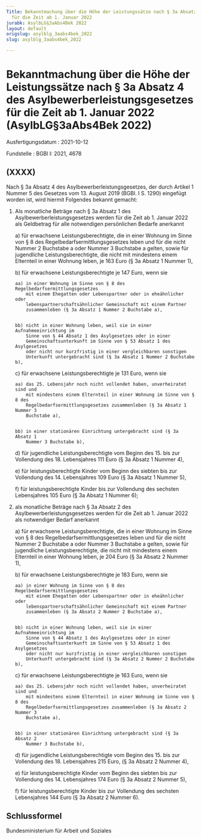 ```yaml
---
Title: Bekanntmachung über die Höhe der Leistungssätze nach § 3a Absatz 4 des Asylbewerberleistungsgesetzes
  für die Zeit ab 1. Januar 2022
jurabk: AsylbLG§3aAbs4Bek 2022
layout: default
origslug: asylblg_3aabs4bek_2022
slug: asylblg_3aabs4bek_2022

---
```


# Bekanntmachung über die Höhe der Leistungssätze nach § 3a Absatz 4 des Asylbewerberleistungsgesetzes für die Zeit ab 1. Januar 2022 (AsylbLG§3aAbs4Bek 2022)

Ausfertigungsdatum
:   2021-10-12

Fundstelle
:   BGBl I: 2021, 4678


## (XXXX)

Nach § 3a Absatz 4 des Asylbewerberleistungsgesetzes, der durch
Artikel 1 Nummer 5 des Gesetzes vom 13. August 2019 (BGBl. I S. 1290)
eingefügt worden ist, wird hiermit Folgendes bekannt gemacht:

1.  Als monatliche Beträge nach § 3a Absatz 1 des
    Asylbewerberleistungsgesetzes werden für die Zeit ab 1. Januar 2022
    als Geldbetrag für alle notwendigen persönlichen Bedarfe anerkannt

    a)  für erwachsene Leistungsberechtigte, die in einer Wohnung im Sinne von
        § 8 des Regelbedarfsermittlungsgesetzes leben und für die nicht Nummer
        2 Buchstabe a oder Nummer 3 Buchstabe a gelten, sowie für jugendliche
        Leistungsberechtigte, die nicht mit mindestens einem Elternteil in
        einer Wohnung leben, je 163 Euro (§ 3a Absatz 1 Nummer 1),


    b)  für erwachsene Leistungsberechtigte je 147 Euro, wenn sie

        aa) in einer Wohnung im Sinne von § 8 des Regelbedarfsermittlungsgesetzes
            mit einem Ehegatten oder Lebenspartner oder in eheähnlicher oder
            lebenspartnerschaftsähnlicher Gemeinschaft mit einem Partner
            zusammenleben (§ 3a Absatz 1 Nummer 2 Buchstabe a),


        bb) nicht in einer Wohnung leben, weil sie in einer Aufnahmeeinrichtung im
            Sinne von § 44 Absatz 1 des Asylgesetzes oder in einer
            Gemeinschaftsunterkunft im Sinne von § 53 Absatz 1 des Asylgesetzes
            oder nicht nur kurzfristig in einer vergleichbaren sonstigen
            Unterkunft untergebracht sind (§ 3a Absatz 1 Nummer 2 Buchstabe b),





    c)  für erwachsene Leistungsberechtigte je 131 Euro, wenn sie

        aa) das 25. Lebensjahr noch nicht vollendet haben, unverheiratet sind und
            mit mindestens einem Elternteil in einer Wohnung im Sinne von § 8 des
            Regelbedarfsermittlungsgesetzes zusammenleben (§ 3a Absatz 1 Nummer 3
            Buchstabe a),


        bb) in einer stationären Einrichtung untergebracht sind (§ 3a Absatz 1
            Nummer 3 Buchstabe b),





    d)  für jugendliche Leistungsberechtigte vom Beginn des 15. bis zur
        Vollendung des 18. Lebensjahres 111 Euro (§ 3a Absatz 1 Nummer 4),


    e)  für leistungsberechtigte Kinder vom Beginn des siebten bis zur
        Vollendung des 14. Lebensjahres 109 Euro (§ 3a Absatz 1 Nummer 5),


    f)  für leistungsberechtigte Kinder bis zur Vollendung des sechsten
        Lebensjahres 105 Euro (§ 3a Absatz 1 Nummer 6);





2.  als monatliche Beträge nach § 3a Absatz 2 des
    Asylbewerberleistungsgesetzes werden für die Zeit ab 1. Januar 2022
    als notwendiger Bedarf anerkannt

    a)  für erwachsene Leistungsberechtigte, die in einer Wohnung im Sinne von
        § 8 des Regelbedarfsermittlungsgesetzes leben und für die nicht Nummer
        2 Buchstabe a oder Nummer 3 Buchstabe a gelten, sowie für jugendliche
        Leistungsberechtigte, die nicht mit mindestens einem Elternteil in
        einer Wohnung leben, je 204 Euro (§ 3a Absatz 2 Nummer 1),


    b)  für erwachsene Leistungsberechtigte je 183 Euro, wenn sie

        aa) in einer Wohnung im Sinne von § 8 des Regelbedarfsermittlungsgesetzes
            mit einem Ehegatten oder Lebenspartner oder in eheähnlicher oder
            lebenspartnerschaftsähnlicher Gemeinschaft mit einem Partner
            zusammenleben (§ 3a Absatz 2 Nummer 2 Buchstabe a),


        bb) nicht in einer Wohnung leben, weil sie in einer Aufnahmeeinrichtung im
            Sinne von § 44 Absatz 1 des Asylgesetzes oder in einer
            Gemeinschaftsunterkunft im Sinne von § 53 Absatz 1 des Asylgesetzes
            oder nicht nur kurzfristig in einer vergleichbaren sonstigen
            Unterkunft untergebracht sind (§ 3a Absatz 2 Nummer 2 Buchstabe b),





    c)  für erwachsene Leistungsberechtigte je 163 Euro, wenn sie

        aa) das 25. Lebensjahr noch nicht vollendet haben, unverheiratet sind und
            mit mindestens einem Elternteil in einer Wohnung im Sinne von § 8 des
            Regelbedarfsermittlungsgesetzes zusammenleben (§ 3a Absatz 2 Nummer 3
            Buchstabe a),


        bb) in einer stationären Einrichtung untergebracht sind (§ 3a Absatz 2
            Nummer 3 Buchstabe b),





    d)  für jugendliche Leistungsberechtigte vom Beginn des 15. bis zur
        Vollendung des 18. Lebensjahres 215 Euro, (§ 3a Absatz 2 Nummer 4),


    e)  für leistungsberechtigte Kinder vom Beginn des siebten bis zur
        Vollendung des 14. Lebensjahres 174 Euro (§ 3a Absatz 2 Nummer 5),


    f)  für leistungsberechtigte Kinder bis zur Vollendung des sechsten
        Lebensjahres 144 Euro (§ 3a Absatz 2 Nummer 6).








## Schlussformel

Bundesministerium für Arbeit und Soziales


